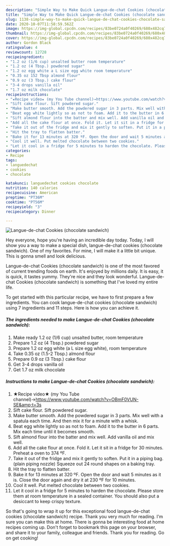 ```yaml
---
description: "Simple Way to Make Quick Langue-de-chat Cookies (chocolate sandwich)"
title: "Simple Way to Make Quick Langue-de-chat Cookies (chocolate sandwich)"
slug: 1138-simple-way-to-make-quick-langue-de-chat-cookies-chocolate-sandwich
date: 2020-10-07T11:58:59.562Z
image: https://img-global.cpcdn.com/recipes/83be0724a0f40269/680x482cq70/langue-de-chat-cookies-chocolate-sandwich-recipe-main-photo.jpg
thumbnail: https://img-global.cpcdn.com/recipes/83be0724a0f40269/680x482cq70/langue-de-chat-cookies-chocolate-sandwich-recipe-main-photo.jpg
cover: https://img-global.cpcdn.com/recipes/83be0724a0f40269/680x482cq70/langue-de-chat-cookies-chocolate-sandwich-recipe-main-photo.jpg
author: Gordon Black
ratingvalue: 4
reviewcount: 12728
recipeingredient:
- "1.2 oz (1/6 cup) unsalted butter room temperature"
- "1.2 oz (4 Tbsp.) powdered sugar"
- "1.2 oz egg white a L size egg white room temperature"
- "0.35 oz 152 Tbsp almond flour"
- "0.9 oz (3 Tbsp.) cake flour"
- "3-4 drops vanilla oil"
- "1.7 oz milk chocolate"
recipeinstructions:
- "★Recipe video★ (my You Tube channel)→https://www.youtube.com/watch?v=OBmF0VUN-SE&amp;t=3s"
- "Sift cake flour. Sift powdered sugar."
- "Make butter smooth. Add the powdered sugar in 3 parts. Mix well with a spatula each time. And then mix it for a minute with a whisk."
- "Beat egg white lightly so as not to foam. Add it to the butter in 6 parts. Mix each time until it becomes smooth."
- "Sift almond flour into the batter and mix well. Add vanilla oil and mix well."
- "Add all the cake flour at once. Fold it. Let it sit in a fridge for 30 minutes. Preheat a oven to 374 ºF."
- "Take it out of the fridge and mix it gently to soften. Put it in a piping bag. (plain piping nozzle) Squeeze out 24 round shapes on a baking tray."
- "Hit the tray to flatten batter."
- "Bake it for 13 minutes at 320 ºF. Open the door and wait 5 minutes as it is. Close the door again and dry it at 230 ºF for 10 minutes."
- "Cool it well. Put melted chocolate between two cookies."
- "Let it cool in a fridge for 5 minutes to harden the chocolate. Please store them at room temperature in a sealed container. You should also put a desiccant to keep crispy texture."
categories:
- Recipe
tags:
- languedechat
- cookies
- chocolate

katakunci: languedechat cookies chocolate 
nutrition: 140 calories
recipecuisine: American
preptime: "PT36M"
cooktime: "PT56M"
recipeyield: "3"
recipecategory: Dinner

---
```



![Langue-de-chat Cookies (chocolate sandwich)](https://img-global.cpcdn.com/recipes/83be0724a0f40269/680x482cq70/langue-de-chat-cookies-chocolate-sandwich-recipe-main-photo.jpg)

Hey everyone, hope you're having an incredible day today. Today, I will show you a way to make a special dish, langue-de-chat cookies (chocolate sandwich). One of my favorites. For mine, I will make it a little bit unique. This is gonna smell and look delicious.

Langue-de-chat Cookies (chocolate sandwich) is one of the most favored of current trending foods on earth. It's enjoyed by millions daily. It is easy, it is quick, it tastes yummy. They're nice and they look wonderful. Langue-de-chat Cookies (chocolate sandwich) is something that I've loved my entire life.




To get started with this particular recipe, we have to first prepare a few ingredients. You can cook langue-de-chat cookies (chocolate sandwich) using 7 ingredients and 11 steps. Here is how you can achieve it.

<!--inarticleads1-->

##### The ingredients needed to make Langue-de-chat Cookies (chocolate sandwich):

1. Make ready 1.2 oz (1/6 cup) unsalted butter, room temperature
1. Prepare 1.2 oz (4 Tbsp.) powdered sugar
1. Prepare 1.2 oz egg white (a L size egg white), room temperature
1. Take 0.35 oz (1.5-2 Tbsp.) almond flour
1. Prepare 0.9 oz (3 Tbsp.) cake flour
1. Get 3-4 drops vanilla oil
1. Get 1.7 oz milk chocolate




<!--inarticleads2-->

##### Instructions to make Langue-de-chat Cookies (chocolate sandwich):

1. ★Recipe video★ (my You Tube channel)→https://www.youtube.com/watch?v=OBmF0VUN-SE&amp;t=3s
1. Sift cake flour. Sift powdered sugar.
1. Make butter smooth. Add the powdered sugar in 3 parts. Mix well with a spatula each time. And then mix it for a minute with a whisk.
1. Beat egg white lightly so as not to foam. Add it to the butter in 6 parts. Mix each time until it becomes smooth.
1. Sift almond flour into the batter and mix well. Add vanilla oil and mix well.
1. Add all the cake flour at once. Fold it. Let it sit in a fridge for 30 minutes. Preheat a oven to 374 ºF.
1. Take it out of the fridge and mix it gently to soften. Put it in a piping bag. (plain piping nozzle) Squeeze out 24 round shapes on a baking tray.
1. Hit the tray to flatten batter.
1. Bake it for 13 minutes at 320 ºF. Open the door and wait 5 minutes as it is. Close the door again and dry it at 230 ºF for 10 minutes.
1. Cool it well. Put melted chocolate between two cookies.
1. Let it cool in a fridge for 5 minutes to harden the chocolate. Please store them at room temperature in a sealed container. You should also put a desiccant to keep crispy texture.




So that's going to wrap it up for this exceptional food langue-de-chat cookies (chocolate sandwich) recipe. Thank you very much for reading. I'm sure you can make this at home. There is gonna be interesting food at home recipes coming up. Don't forget to bookmark this page on your browser, and share it to your family, colleague and friends. Thank you for reading. Go on get cooking!
